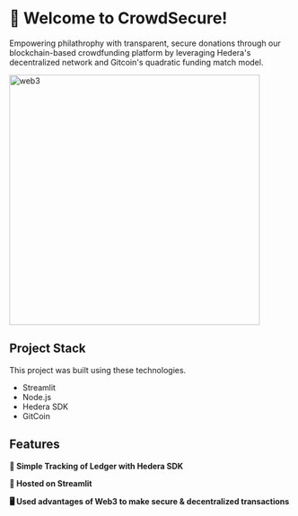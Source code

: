 
# 👋 Welcome to CrowdSecure!

Empowering philathrophy with transparent, secure donations through our blockchain-based crowdfunding platform by leveraging Hedera's decentralized network and Gitcoin's quadratic funding match model.

<img width="446" alt="web3" src="https://github.com/AashishH15/Crowd-Secure/assets/10564686/f2afbe11-4765-43e8-99ff-24707199459e">

## Project Stack

This project was built using these technologies.

- Streamlit
- Node.js
- Hedera SDK
- GitCoin

## Features

**🔗 Simple Tracking of Ledger with Hedera SDK**

**📱 Hosted on Streamlit**

**🖥️ Used advantages of Web3 to make secure & decentralized transactions**
